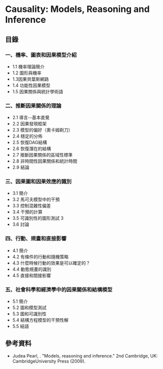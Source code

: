 # Causality: Models, Reasoning and Inference

## 目錄

### 一、機率、圖表和因果模型介紹&#x20;

* 1.1 機率理論簡介
* 1.2 圖形與機率
* 1.3因果貝葉斯網路&#x20;
* 1.4 功能性因果模型
* 1.5 因果關係與統計學術語

### 二、推斷因果關係的理論

* 2.1 導言--基本直覺&#x20;
* 2.2 因果發現框架&#x20;
* 2.3 模型的偏好（奧卡姆剃刀）&#x20;
* 2.4 穩定的分佈&#x20;
* 2.5 恢復DAG結構&#x20;
* 2.6 恢復潛在的結構&#x20;
* 2.7 推斷因果關係的區域性標準&#x20;
* 2.8 非時間性因果關係和統計時間&#x20;
* 2.9 結論

### 三、因果圖和因果效應的識別

* 3.1 簡介&#x20;
* 3.2 馬可夫模型中的干預&#x20;
* 3.3 控制混雜性偏差
* 3.4 干預的計算&#x20;
* 3.5 可識別性的圖形測試 3
* 3.6 討論&#x20;

### 四、行動、規畫和直接影響

* 4.1 簡介&#x20;
* 4.2 有條件的行動和隨機策略&#x20;
* 4.3 什麼時候行動的效果是可以確定的？&#x20;
* 4.4 動態規畫的識別
* 4.5 直接和間接影響

### 五、社會科學和經濟學中的因果關係和結構模型

* 5.1 簡介&#x20;
* 5.2 圖和模型測試&#x20;
* 5.3 圖和可識別性
* 5.4 結構方程模型的干預性解
* 5.5 結語

## 參考資料

* Judea Pearl, . "Models, reasoning and inference." 2nd Cambridge, UK: CambridgeUniversity Press (2009).
